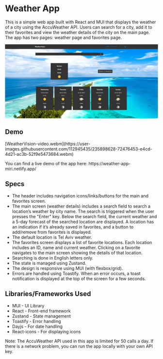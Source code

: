 <h1>Weather App</h1>
<p>This is a simple web app built with React and MUI that displays the weather of a city using the AccuWeather API. Users can search for a city, add it to their favorites and view the weather details of the city on the main page. The app has two pages: weather page and favorites page.</p>
<img src="WeatherVision.png" alt="WeatherVision" width="900px">
<h2>Demo</h2>
[WeatherVision-video.webm](https://user-images.githubusercontent.com/112945435/235898628-72476453-e4cd-4d21-ac3b-52f9e5473684.webm)

<p>You can find a live demo of the app here: https://weather-app-miri.netlify.app/ </p>
<h2>Specs</h2>
<ul>
  <li>The header includes navigation icons/links/buttons for the main and favorites screen.</li>
  <li>The main screen (weather details) includes a search field to search a location’s weather by city name. The search is triggered when the user presses the "Enter" key. Below the search field, the current weather and a 5-day forecast of the searched location are displayed. A location has an indication if it’s already saved in favorites, and a button to add/remove from favorites is displayed.</li>
  <li>The default location is Tel Aviv weather.</li>
  <li>The favorites screen displays a list of favorite locations. Each location includes an ID, name and current weather. Clicking on a favorite navigates to the main screen showing the details of that location.</li>
  <li>Searching is done in English letters only.</li>
  <li>The state is managed using Zustand.</li>
  <li>The design is responsive using MUI (with flexbox/grid).</li>
  <li>Errors are handled using Toastify. When an error occurs, a toast notification is displayed at the top of the screen for a few seconds.</li>
</ul>
<h2>Libraries/Frameworks Used</h2>
<ul>
  <li>MUI - UI Library</li>
  <li>React - Front-end framework</li>
  <li>Zustand - State management</li>
  <li>Toastify - Error handling</li>
  <li>Dayjs - For date handling</li>
  <li>React-icons - For displaying icons</li>
</ul>

<p>Note: The AccuWeather API used in this app is limited for 50 calls a day. If there is a network problem, you can run the app locally with your own API key.</p>
